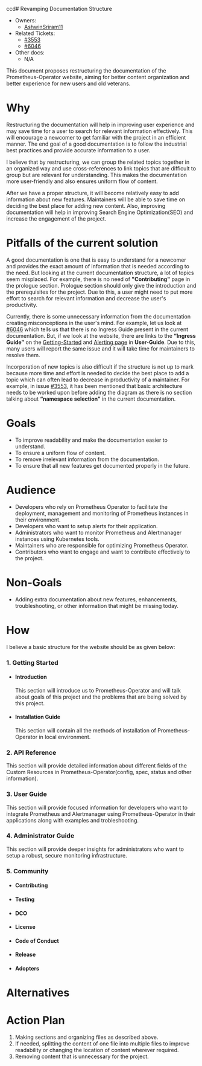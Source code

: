 ccd# Revamping Documentation Structure

- Owners:
  - [AshwinSriram11](https://github.com/AshwinSriram11)
- Related Tickets:
  - [#3553](https://github.com/prometheus-operator/prometheus-operator/issues/3553#issuecomment-726733177)
  - [#6046](https://github.com/prometheus-operator/prometheus-operator/issues/6046)
- Other docs:
  - N/A

This document proposes restructuring the documentation of the Prometheus-Operator website, aiming for better content organization and better experience for new users and old veterans.

# Why

Restructuring the documentation will help in improving user experience and may save time for a user to search for relevant information effectively. This will encourage a newcomer to get familiar with the project in an efficient manner. The end goal of a good documentation is to follow the industrial best practices and provide accurate information to a user. 

I believe that by restructuring, we can group the related topics together in an organized way and use cross-references to link topics that are difficult to group but are relevant for understanding. This makes the documentation more user-friendly and also ensures uniform flow of content.

After we have a proper structure, it will become relatively easy to add information about new features. Maintainers will be able to save time on deciding the best place for adding new content. Also, improving documentation will help in improving Search Engine Optimization(SEO) and increase the engagement of the project.

# Pitfalls of the current solution

A good documentation is one that is easy to understand for a newcomer and provides the exact amount of information that is needed according to the need. But looking at the current documentation structure, a lot of topics seem misplaced. For example, there is no need of **"Contributing"** page in the prologue section. Prologue section should only give the introduction and the prerequisites for the project. Due to this, a user might need to put more effort to search for relevant information and decrease the user's productivity.

Currently, there is some unnecessary information from the documentation creating misconceptions in the user's mind. For example, let us look at [#6046](https://github.com/prometheus-operator/prometheus-operator/issues/6046) which tells us that there is no Ingress Guide present in the current documentation. But, if we look at the website, there are links to the **“Ingress Guide”** on the [Getting-Started](https://prometheus-operator.dev/docs/user-guides/getting-started/#exposing-the-prometheus-service) and [Alerting page](https://prometheus-operator.dev/docs/user-guides/alerting/#exposing-the-alertmanager-service) in **User-Guide**. Due to this, many users will report the same issue and it will take time for maintainers to resolve them.

Incorporation of new topics is also difficult if the structure is not up to mark because more time and effort is needed to decide the best place to add a topic which can often lead to decrease in productivity of a maintainer. For example, in issue [#3553](https://github.com/prometheus-operator/prometheus-operator/issues/3553#issuecomment-726733177), it has been mentioned that basic architecture needs to be worked upon before adding the diagram as there is no section talking about **“namespace selection”** in the current documentation.

# Goals

* To improve readability and make the documentation easier to understand.
* To ensure a uniform flow of content. 
* To remove irrelevant information from the documentation.
* To ensure that all new features get documented properly in the future.


# Audience

* Developers who rely on Prometheus Operator to facilitate the deployment, management and monitoring of Prometheus instances in their environment.
* Developers who want to setup alerts for their application.
* Administrators who want to monitor Prometheus and Alertmanager instances using Kubernetes tools.
* Maintainers who are responsible for optimizing Prometheus Operator.
* Contributors who want to engage and want to contribute effectively to the project.

# Non-Goals

* Adding extra documentation about new features, enhancements, troubleshooting, or other information that might be missing today. 

# How

I believe a basic structure for the website should be as given below:
### 1. Getting Started
  * #### Introduction
     This section will introduce us to Prometheus-Operator and will talk about goals of this project and the problems that are being solved by this project.
  * #### Installation Guide
     This section will contain all the methods of installation of Prometheus-Operator in local environment.
### 2. API Reference
   This section will provide detailed information about different fields of the Custom Resources in Prometheus-Operator(config, spec, status and other information).    
### 3. User Guide
   This section will provide focused information for developers who want to integrate Prometheus and Alertmanager using Prometheus-Operator in their applications along with examples and trobleshooting.
### 4. Administrator Guide
   This section will provide deeper insights for administrators who want to setup a robust, secure monitoring infrastructure. 
### 5. Community
  * #### Contributing
  * #### Testing
  * #### DCO
  * #### License
  * #### Code of Conduct
  * #### Release
  * #### Adopters
 
# Alternatives


# Action Plan

1. Making sections and organizing files as described above.
2. If needed, splitting the content of one file into multiple files to improve readability or changing the location of content wherever required.
3. Removing content that is unnecessary for the project.

